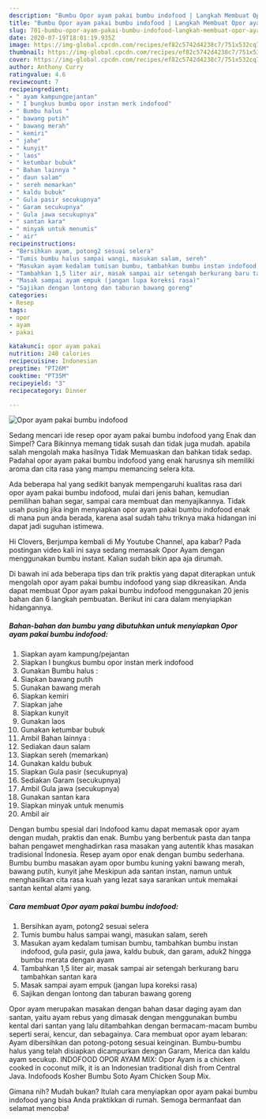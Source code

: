 ```yaml
---
description: "Bumbu Opor ayam pakai bumbu indofood | Langkah Membuat Opor ayam pakai bumbu indofood Yang Sedap"
title: "Bumbu Opor ayam pakai bumbu indofood | Langkah Membuat Opor ayam pakai bumbu indofood Yang Sedap"
slug: 701-bumbu-opor-ayam-pakai-bumbu-indofood-langkah-membuat-opor-ayam-pakai-bumbu-indofood-yang-sedap
date: 2020-07-19T18:01:19.935Z
image: https://img-global.cpcdn.com/recipes/ef82c5742d4238c7/751x532cq70/opor-ayam-pakai-bumbu-indofood-foto-resep-utama.jpg
thumbnail: https://img-global.cpcdn.com/recipes/ef82c5742d4238c7/751x532cq70/opor-ayam-pakai-bumbu-indofood-foto-resep-utama.jpg
cover: https://img-global.cpcdn.com/recipes/ef82c5742d4238c7/751x532cq70/opor-ayam-pakai-bumbu-indofood-foto-resep-utama.jpg
author: Anthony Curry
ratingvalue: 4.6
reviewcount: 7
recipeingredient:
- " ayam kampungpejantan"
- " I bungkus bumbu opor instan merk indofood"
- " Bumbu halus "
- " bawang putih"
- " bawang merah"
- " kemiri"
- " jahe"
- " kunyit"
- " laos"
- " ketumbar bubuk"
- " Bahan lainnya "
- " daun salam"
- " sereh memarkan"
- " kaldu bubuk"
- " Gula pasir secukupnya"
- " Garam secukupnya"
- " Gula jawa secukupnya"
- " santan kara"
- " minyak untuk menumis"
- " air"
recipeinstructions:
- "Bersihkan ayam, potong2 sesuai selera"
- "Tumis bumbu halus sampai wangi, masukan salam, sereh"
- "Masukan ayam kedalam tumisan bumbu, tambahkan bumbu instan indofood, gula pasir, gula jawa, kaldu bubuk, dan garam, aduk2 hingga bumbu merata dengan ayam"
- "Tambahkan 1,5 liter air, masak sampai air setengah berkurang baru tambahkan santan kara"
- "Masak sampai ayam empuk (jangan lupa koreksi rasa)"
- "Sajikan dengan lontong dan taburan bawang goreng"
categories:
- Resep
tags:
- opor
- ayam
- pakai

katakunci: opor ayam pakai 
nutrition: 248 calories
recipecuisine: Indonesian
preptime: "PT26M"
cooktime: "PT35M"
recipeyield: "3"
recipecategory: Dinner

---
```



![Opor ayam pakai bumbu indofood](https://img-global.cpcdn.com/recipes/ef82c5742d4238c7/751x532cq70/opor-ayam-pakai-bumbu-indofood-foto-resep-utama.jpg)

Sedang mencari ide resep opor ayam pakai bumbu indofood yang Enak dan Simpel? Cara Bikinnya memang tidak susah dan tidak juga mudah. apabila salah mengolah maka hasilnya Tidak Memuaskan dan bahkan tidak sedap. Padahal opor ayam pakai bumbu indofood yang enak harusnya sih memiliki aroma dan cita rasa yang mampu memancing selera kita.

Ada beberapa hal yang sedikit banyak mempengaruhi kualitas rasa dari opor ayam pakai bumbu indofood, mulai dari jenis bahan, kemudian pemilihan bahan segar, sampai cara membuat dan menyajikannya. Tidak usah pusing jika ingin menyiapkan opor ayam pakai bumbu indofood enak di mana pun anda berada, karena asal sudah tahu triknya maka hidangan ini dapat jadi suguhan istimewa.

Hi Clovers, Berjumpa kembali di My Youtube Channel, apa kabar? Pada postingan video kali ini saya sedang memasak Opor Ayam dengan menggunakan bumbu instant. Kalian sudah bikin apa aja dirumah.


Di bawah ini ada beberapa tips dan trik praktis yang dapat diterapkan untuk mengolah opor ayam pakai bumbu indofood yang siap dikreasikan. Anda dapat membuat Opor ayam pakai bumbu indofood menggunakan 20 jenis bahan dan 6 langkah pembuatan. Berikut ini cara dalam menyiapkan hidangannya.

<!--inarticleads1-->

##### Bahan-bahan dan bumbu yang dibutuhkan untuk menyiapkan Opor ayam pakai bumbu indofood:

1. Siapkan  ayam kampung/pejantan
1. Siapkan  I bungkus bumbu opor instan merk indofood
1. Gunakan  Bumbu halus :
1. Siapkan  bawang putih
1. Gunakan  bawang merah
1. Siapkan  kemiri
1. Siapkan  jahe
1. Siapkan  kunyit
1. Gunakan  laos
1. Gunakan  ketumbar bubuk
1. Ambil  Bahan lainnya :
1. Sediakan  daun salam
1. Siapkan  sereh (memarkan)
1. Gunakan  kaldu bubuk
1. Siapkan  Gula pasir (secukupnya)
1. Sediakan  Garam (secukupnya)
1. Ambil  Gula jawa (secukupnya)
1. Gunakan  santan kara
1. Siapkan  minyak untuk menumis
1. Ambil  air


Dengan bumbu spesial dari Indofood kamu dapat memasak opor ayam dengan mudah, praktis dan enak. Bumbu yang berbentuk pasta dan tanpa bahan pengawet menghadirkan rasa masakan yang autentik khas masakan tradisional Indonesia. Resep ayam opor enak dengan bumbu sederhana. Bumbu bumbu masakan ayam opor bumbu kuning yakni bawang merah, bawang putih, kunyit jahe Meskipun ada santan instan, namun untuk menghasilkan cita rasa kuah yang lezat saya sarankan untuk memakai santan kental alami yang. 

<!--inarticleads2-->

##### Cara membuat Opor ayam pakai bumbu indofood:

1. Bersihkan ayam, potong2 sesuai selera
1. Tumis bumbu halus sampai wangi, masukan salam, sereh
1. Masukan ayam kedalam tumisan bumbu, tambahkan bumbu instan indofood, gula pasir, gula jawa, kaldu bubuk, dan garam, aduk2 hingga bumbu merata dengan ayam
1. Tambahkan 1,5 liter air, masak sampai air setengah berkurang baru tambahkan santan kara
1. Masak sampai ayam empuk (jangan lupa koreksi rasa)
1. Sajikan dengan lontong dan taburan bawang goreng


Opor ayam merupakan masakan dengan bahan dasar daging ayam dan santan, yaitu ayam rebus yang dimasak dengan menggunakan bumbu kental dari santan yang lalu ditambahkan dengan bermacam-macam bumbu seperti serai, kencur, dan sebagainya. Cara membuat opor ayam lebaran: Ayam dibersihkan dan potong-potong sesuai keinginan. Bumbu-bumbu halus yang telah disiapkan dicampurkan dengan Garam, Merica dan kaldu ayam secukup. INDOFOOD OPOR AYAM MIX: Opor Ayam is a chicken cooked in coconut milk, it is an Indonesian traditional dish from Central Java. Indofoods Kosher Bumbu Soto Ayam Chicken Soup Mix. 

Gimana nih? Mudah bukan? Itulah cara menyiapkan opor ayam pakai bumbu indofood yang bisa Anda praktikkan di rumah. Semoga bermanfaat dan selamat mencoba!
